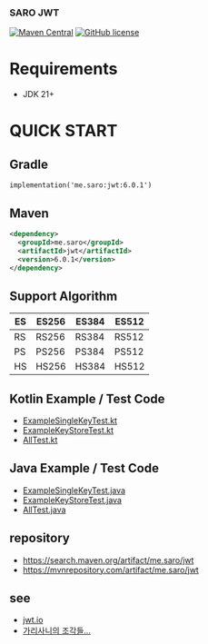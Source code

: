 ### SARO JWT
[![Maven Central](https://maven-badges.herokuapp.com/maven-central/me.saro/jwt/badge.svg)](https://maven-badges.herokuapp.com/maven-central/me.saro/jwt)
[![GitHub license](https://img.shields.io/github/license/saro-lab/jwt.svg)](https://github.com/saro-lab/jwt/blob/master/LICENSE)

# Requirements
- JDK 21+

# QUICK START

## Gradle
```
implementation('me.saro:jwt:6.0.1')
```

## Maven
``` xml
<dependency>
  <groupId>me.saro</groupId>
  <artifactId>jwt</artifactId>
  <version>6.0.1</version>
</dependency>
```

## Support Algorithm
| ES | ES256 | ES384 | ES512 |
|----|-------|-------|-------|
| RS | RS256 | RS384 | RS512 |
| PS | PS256 | PS384 | PS512 |
| HS | HS256 | HS384 | HS512 |


## Kotlin Example / Test Code
- [ExampleSingleKeyTest.kt](src/test/kotlin/me/saro/jwt/kotlin/ExampleSingleKeyTest.kt)
- [ExampleKeyStoreTest.kt](src/test/kotlin/me/saro/jwt/kotlin/ExampleKeyStoreTest.kt)
- [AllTest.kt](src/test/kotlin/me/saro/jwt/kotlin/AllTest.kt)


## Java Example / Test Code
- [ExampleSingleKeyTest.java](src/test/java/me/saro/jwt/java/ExampleSingleKeyTest.java)
- [ExampleKeyStoreTest.java](src/test/java/me/saro/jwt/java/ExampleKeyStoreTest.java)
- [AllTest.java](src/test/java/me/saro/jwt/java/AllTest.java)

## repository
- https://search.maven.org/artifact/me.saro/jwt
- https://mvnrepository.com/artifact/me.saro/jwt

## see
- [jwt.io](https://jwt.io)
- [가리사니의 조각들...](https://gs.saro.me)

